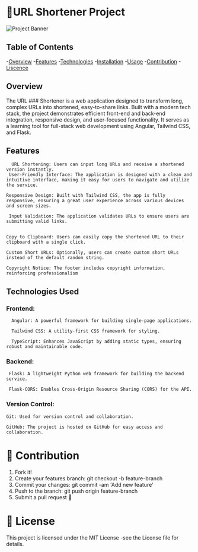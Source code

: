# 🚀URL Shortener Project

![Project Banner](https://github.com/Oluwafemi1x/url-shortener/blob/main/assets/banner.png)

## Table of Contents

-[Overview](#overview)
-[Features](#features)
-[Technologies](#technologies)
-[Installation](#installation)
-[Usage](#usage)
-[Contribution](#contribution)
-[Liscence](#overview)


## Overview

 The URL ### Shortener is a web application designed to transform long, complex URLs into shortened, easy-to-share links. Built with a modern tech stack, the project demonstrates efficient front-end and back-end integration, responsive design, and user-focused functionality. It serves as a learning tool for full-stack web development using Angular, Tailwind CSS, and Flask.
 
## Features

      URL Shortening: Users can input long URLs and receive a shortened version instantly.
     User-Friendly Interface: The application is designed with a clean and intuitive interface, making it easy for users to navigate and utilize the service.

    Responsive Design: Built with Tailwind CSS, the app is fully responsive, ensuring a great user experience across various devices and screen sizes.

     Input Validation: The application validates URLs to ensure users are submitting valid links.


    Copy to Clipboard: Users can easily copy the shortened URL to their clipboard with a single click.

    Custom Short URLs: Optionally, users can create custom short URLs instead of the default random string.

    Copyright Notice: The footer includes copyright information, reinforcing professionalism


## Technologies Used

  ### Frontend:
  
      Angular: A powerful framework for building single-page applications.
     
      Tailwind CSS: A utility-first CSS framework for styling.
      
      TypeScript: Enhances JavaScript by adding static types, ensuring robust and maintainable code.
      
  ### Backend:
  
     Flask: A lightweight Python web framework for building the backend service.
     
     Flask-CORS: Enables Cross-Origin Resource Sharing (CORS) for the API.
     
  ### Version Control:
  
    Git: Used for version control and collaboration.
    
    GitHub: The project is hosted on GitHub for easy access and collaboration.



   # 🤝 Contribution

   1. Fork it!
   2. Create your features branch: git checkout -b feature-branch
   3. Commit your changes: git commit -am 'Add new feature'
   4. Push to the branch: git push origin feature-branch
   5. Submit a pull request 🚀




 # 🧾 License

 This project is licensed under the MIT License -see the License file for details.
